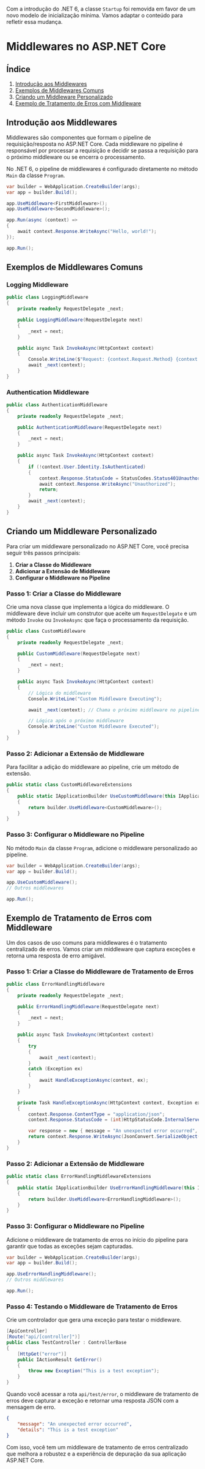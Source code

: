 Com a introdução do .NET 6, a classe `Startup` foi removida em favor de um novo modelo de inicialização mínima. Vamos adaptar o conteúdo para refletir essa mudança.

# Middlewares no ASP.NET Core

## Índice

1. [Introdução aos Middlewares](#introducao-aos-middlewares)
2. [Exemplos de Middlewares Comuns](#exemplos-de-middlewares-comuns)
3. [Criando um Middleware Personalizado](#criando-um-middleware-personalizado)
4. [Exemplo de Tratamento de Erros com Middleware](#exemplo-de-tratamento-de-erros-com-middleware)

## Introdução aos Middlewares

Middlewares são componentes que formam o pipeline de requisição/resposta no ASP.NET Core. Cada middleware no pipeline é responsável por processar a requisição e decidir se passa a requisição para o próximo middleware ou se encerra o processamento.

No .NET 6, o pipeline de middlewares é configurado diretamente no método `Main` da classe `Program`.

```csharp
var builder = WebApplication.CreateBuilder(args);
var app = builder.Build();

app.UseMiddleware<FirstMiddleware>();
app.UseMiddleware<SecondMiddleware>();

app.Run(async (context) =>
{
    await context.Response.WriteAsync("Hello, world!");
});

app.Run();
```

## Exemplos de Middlewares Comuns

### Logging Middleware

```csharp
public class LoggingMiddleware
{
    private readonly RequestDelegate _next;

    public LoggingMiddleware(RequestDelegate next)
    {
        _next = next;
    }

    public async Task InvokeAsync(HttpContext context)
    {
        Console.WriteLine($"Request: {context.Request.Method} {context.Request.Path}");
        await _next(context);
    }
}
```

### Authentication Middleware

```csharp
public class AuthenticationMiddleware
{
    private readonly RequestDelegate _next;

    public AuthenticationMiddleware(RequestDelegate next)
    {
        _next = next;
    }

    public async Task InvokeAsync(HttpContext context)
    {
        if (!context.User.Identity.IsAuthenticated)
        {
            context.Response.StatusCode = StatusCodes.Status401Unauthorized;
            await context.Response.WriteAsync("Unauthorized");
            return;
        }
        await _next(context);
    }
}
```

## Criando um Middleware Personalizado

Para criar um middleware personalizado no ASP.NET Core, você precisa seguir três passos principais:

1. **Criar a Classe do Middleware**
2. **Adicionar a Extensão de Middleware**
3. **Configurar o Middleware no Pipeline**

### Passo 1: Criar a Classe do Middleware

Crie uma nova classe que implementa a lógica do middleware. O middleware deve incluir um construtor que aceite um `RequestDelegate` e um método `Invoke` ou `InvokeAsync` que faça o processamento da requisição.

```csharp
public class CustomMiddleware
{
    private readonly RequestDelegate _next;

    public CustomMiddleware(RequestDelegate next)
    {
        _next = next;
    }

    public async Task InvokeAsync(HttpContext context)
    {
        // Lógica do middleware
        Console.WriteLine("Custom Middleware Executing");

        await _next(context); // Chama o próximo middleware no pipeline

        // Lógica após o próximo middleware
        Console.WriteLine("Custom Middleware Executed");
    }
}
```

### Passo 2: Adicionar a Extensão de Middleware

Para facilitar a adição do middleware ao pipeline, crie um método de extensão.

```csharp
public static class CustomMiddlewareExtensions
{
    public static IApplicationBuilder UseCustomMiddleware(this IApplicationBuilder builder)
    {
        return builder.UseMiddleware<CustomMiddleware>();
    }
}
```

### Passo 3: Configurar o Middleware no Pipeline

No método `Main` da classe `Program`, adicione o middleware personalizado ao pipeline.

```csharp
var builder = WebApplication.CreateBuilder(args);
var app = builder.Build();

app.UseCustomMiddleware();
// Outros middlewares

app.Run();
```

## Exemplo de Tratamento de Erros com Middleware

Um dos casos de uso comuns para middlewares é o tratamento centralizado de erros. Vamos criar um middleware que captura exceções e retorna uma resposta de erro amigável.

### Passo 1: Criar a Classe do Middleware de Tratamento de Erros

```csharp
public class ErrorHandlingMiddleware
{
    private readonly RequestDelegate _next;

    public ErrorHandlingMiddleware(RequestDelegate next)
    {
        _next = next;
    }

    public async Task InvokeAsync(HttpContext context)
    {
        try
        {
            await _next(context);
        }
        catch (Exception ex)
        {
            await HandleExceptionAsync(context, ex);
        }
    }

    private Task HandleExceptionAsync(HttpContext context, Exception exception)
    {
        context.Response.ContentType = "application/json";
        context.Response.StatusCode = (int)HttpStatusCode.InternalServerError;

        var response = new { message = "An unexpected error occurred", details = exception.Message };
        return context.Response.WriteAsync(JsonConvert.SerializeObject(response));
    }
}
```

### Passo 2: Adicionar a Extensão de Middleware

```csharp
public static class ErrorHandlingMiddlewareExtensions
{
    public static IApplicationBuilder UseErrorHandlingMiddleware(this IApplicationBuilder builder)
    {
        return builder.UseMiddleware<ErrorHandlingMiddleware>();
    }
}
```

### Passo 3: Configurar o Middleware no Pipeline

Adicione o middleware de tratamento de erros no início do pipeline para garantir que todas as exceções sejam capturadas.

```csharp
var builder = WebApplication.CreateBuilder(args);
var app = builder.Build();

app.UseErrorHandlingMiddleware();
// Outros middlewares

app.Run();
```

### Passo 4: Testando o Middleware de Tratamento de Erros

Crie um controlador que gera uma exceção para testar o middleware.

```csharp
[ApiController]
[Route("api/[controller]")]
public class TestController : ControllerBase
{
    [HttpGet("error")]
    public IActionResult GetError()
    {
        throw new Exception("This is a test exception");
    }
}
```

Quando você acessar a rota `api/test/error`, o middleware de tratamento de erros deve capturar a exceção e retornar uma resposta JSON com a mensagem de erro.

```json
{
    "message": "An unexpected error occurred",
    "details": "This is a test exception"
}
```

Com isso, você tem um middleware de tratamento de erros centralizado que melhora a robustez e a experiência de depuração da sua aplicação ASP.NET Core.